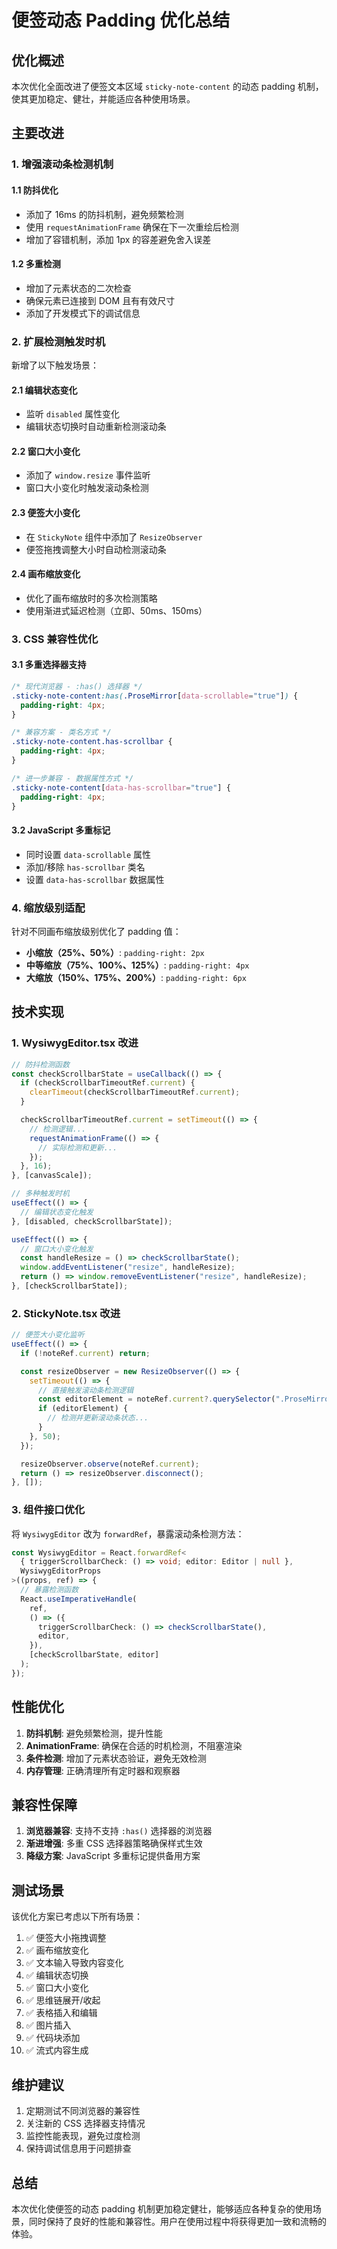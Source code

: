# 便签动态 Padding 优化总结

## 优化概述

本次优化全面改进了便签文本区域 `sticky-note-content` 的动态 padding 机制，使其更加稳定、健壮，并能适应各种使用场景。

## 主要改进

### 1. 增强滚动条检测机制

#### 1.1 防抖优化

- 添加了 16ms 的防抖机制，避免频繁检测
- 使用 `requestAnimationFrame` 确保在下一次重绘后检测
- 增加了容错机制，添加 1px 的容差避免舍入误差

#### 1.2 多重检测

- 增加了元素状态的二次检查
- 确保元素已连接到 DOM 且有有效尺寸
- 添加了开发模式下的调试信息

### 2. 扩展检测触发时机

新增了以下触发场景：

#### 2.1 编辑状态变化

- 监听 `disabled` 属性变化
- 编辑状态切换时自动重新检测滚动条

#### 2.2 窗口大小变化

- 添加了 `window.resize` 事件监听
- 窗口大小变化时触发滚动条检测

#### 2.3 便签大小变化

- 在 `StickyNote` 组件中添加了 `ResizeObserver`
- 便签拖拽调整大小时自动检测滚动条

#### 2.4 画布缩放变化

- 优化了画布缩放时的多次检测策略
- 使用渐进式延迟检测（立即、50ms、150ms）

### 3. CSS 兼容性优化

#### 3.1 多重选择器支持

```css
/* 现代浏览器 - :has() 选择器 */
.sticky-note-content:has(.ProseMirror[data-scrollable="true"]) {
  padding-right: 4px;
}

/* 兼容方案 - 类名方式 */
.sticky-note-content.has-scrollbar {
  padding-right: 4px;
}

/* 进一步兼容 - 数据属性方式 */
.sticky-note-content[data-has-scrollbar="true"] {
  padding-right: 4px;
}
```

#### 3.2 JavaScript 多重标记

- 同时设置 `data-scrollable` 属性
- 添加/移除 `has-scrollbar` 类名
- 设置 `data-has-scrollbar` 数据属性

### 4. 缩放级别适配

针对不同画布缩放级别优化了 padding 值：

- **小缩放（25%、50%）**: `padding-right: 2px`
- **中等缩放（75%、100%、125%）**: `padding-right: 4px`
- **大缩放（150%、175%、200%）**: `padding-right: 6px`

## 技术实现

### 1. WysiwygEditor.tsx 改进

```typescript
// 防抖检测函数
const checkScrollbarState = useCallback(() => {
  if (checkScrollbarTimeoutRef.current) {
    clearTimeout(checkScrollbarTimeoutRef.current);
  }

  checkScrollbarTimeoutRef.current = setTimeout(() => {
    // 检测逻辑...
    requestAnimationFrame(() => {
      // 实际检测和更新...
    });
  }, 16);
}, [canvasScale]);

// 多种触发时机
useEffect(() => {
  // 编辑状态变化触发
}, [disabled, checkScrollbarState]);

useEffect(() => {
  // 窗口大小变化触发
  const handleResize = () => checkScrollbarState();
  window.addEventListener("resize", handleResize);
  return () => window.removeEventListener("resize", handleResize);
}, [checkScrollbarState]);
```

### 2. StickyNote.tsx 改进

```typescript
// 便签大小变化监听
useEffect(() => {
  if (!noteRef.current) return;

  const resizeObserver = new ResizeObserver(() => {
    setTimeout(() => {
      // 直接触发滚动条检测逻辑
      const editorElement = noteRef.current?.querySelector(".ProseMirror");
      if (editorElement) {
        // 检测并更新滚动条状态...
      }
    }, 50);
  });

  resizeObserver.observe(noteRef.current);
  return () => resizeObserver.disconnect();
}, []);
```

### 3. 组件接口优化

将 `WysiwygEditor` 改为 `forwardRef`，暴露滚动条检测方法：

```typescript
const WysiwygEditor = React.forwardRef<
  { triggerScrollbarCheck: () => void; editor: Editor | null },
  WysiwygEditorProps
>((props, ref) => {
  // 暴露检测函数
  React.useImperativeHandle(
    ref,
    () => ({
      triggerScrollbarCheck: () => checkScrollbarState(),
      editor,
    }),
    [checkScrollbarState, editor]
  );
});
```

## 性能优化

1. **防抖机制**: 避免频繁检测，提升性能
2. **AnimationFrame**: 确保在合适的时机检测，不阻塞渲染
3. **条件检测**: 增加了元素状态验证，避免无效检测
4. **内存管理**: 正确清理所有定时器和观察器

## 兼容性保障

1. **浏览器兼容**: 支持不支持 `:has()` 选择器的浏览器
2. **渐进增强**: 多重 CSS 选择器策略确保样式生效
3. **降级方案**: JavaScript 多重标记提供备用方案

## 测试场景

该优化方案已考虑以下所有场景：

1. ✅ 便签大小拖拽调整
2. ✅ 画布缩放变化
3. ✅ 文本输入导致内容变化
4. ✅ 编辑状态切换
5. ✅ 窗口大小变化
6. ✅ 思维链展开/收起
7. ✅ 表格插入和编辑
8. ✅ 图片插入
9. ✅ 代码块添加
10. ✅ 流式内容生成

## 维护建议

1. 定期测试不同浏览器的兼容性
2. 关注新的 CSS 选择器支持情况
3. 监控性能表现，避免过度检测
4. 保持调试信息用于问题排查

## 总结

本次优化使便签的动态 padding 机制更加稳定健壮，能够适应各种复杂的使用场景，同时保持了良好的性能和兼容性。用户在使用过程中将获得更加一致和流畅的体验。
